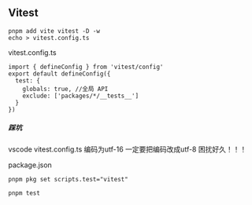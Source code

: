 ## Vitest
```
pnpm add vite vitest -D -w 
echo > vitest.config.ts
```
vitest.config.ts
```
import { defineConfig } from 'vitest/config'
export default defineConfig({
  test: {
    globals: true, //全局 API
    exclude: ['packages/*/__tests__']
  }
})
```
##### 踩坑
vscode vitest.config.ts 编码为utf-16 一定要把编码改成utf-8  困扰好久！！！

package.json
```
pnpm pkg set scripts.test="vitest"
```
```
pnpm test
```